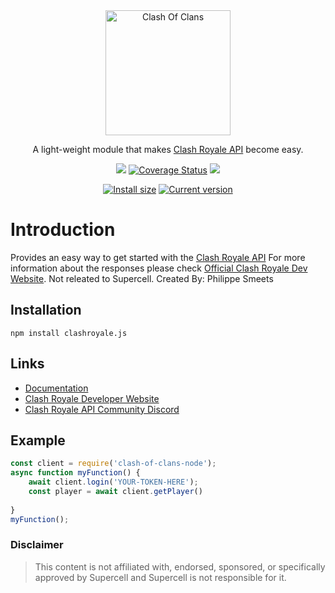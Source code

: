 <div align="center">
 <img src="https://1000logos.net/wp-content/uploads/2021/04/Clash-Royale-logo.png" height="200px"  alt="Clash Of Clans"/>
 <br>
 <p>A light-weight module that makes <a href="https://developer.clashroyale.com/">Clash Royale API</a> become easy.</p>
 <a href=""><img src="https://app.travis-ci.com/Knightplayzz/clash-royale.svg?branch=main"></a>
 <a href='https://coveralls.io/github/Knightplayzz/clash-royale?branch=main'><img src='https://coveralls.io/repos/github/Knightplayzz/clash-royale/badge.svg?branch=main' alt='Coverage Status' /></a>
 <a href="https://www.npmjs.com/package/clashroyale.js"><img src="https://img.shields.io/npm/dt/clashroyale.js.svg?maxAge=3600"></a>

<a href="https://www.npmjs.com/package/clashroyale.js"><img src="https://img.shields.io/npm/v/clashroyale.js" alt="Install size"></a>
 <a href="https://packagephobia.now.sh/result?p=clashroyale.js"><img src="https://badgen.net/packagephobia/install/clashroyale.js" alt="Current version"></a>
</div>

# Introduction

Provides an easy way to get started with the [Clash Royale API](https://developer.clashroyale.com)
For more information about the responses please check [Official Clash Royale Dev Website](https://developer.clashroyale.com/#/documentation). Not releated to Supercell.
Created By: Philippe Smeets

## Installation

`npm install clashroyale.js`

## Links

- [Documentation](https://github.com/Knightplayzz/clash-royale/blob/main/documentation.md)
- [Clash Royale Developer Website](https://developer.clashroyale.com/)
- [Clash Royale API Community Discord](https://discord.gg/Eaja7gJ)

## Example

```javascript
const client = require('clash-of-clans-node');
async function myFunction() {
    await client.login('YOUR-TOKEN-HERE');
    const player = await client.getPlayer()
    
}
myFunction();
```

### Disclaimer

> This content is not affiliated with, endorsed, sponsored, or specifically approved by Supercell and Supercell is not responsible for it.
